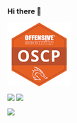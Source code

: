 ### Hi there 👋

![](./oscp.png)

![](https://wakapi.esd.cc/api/badge/imlonghao/interval:today?label=today) ![](https://wakapi.esd.cc/api/badge/imlonghao/imlonghao/interval:30_days?label=last+30d)

![](https://github-readme-stats.vercel.app/api/wakatime?username=imlonghao&api_domain=wakapi.esd.cc&bg_color=1A202C&title_color=2F855A&icon_color=2F855A&text_color=ffffff&custom_title=Wakapi%20Week%20Stats&layout=compact)
